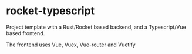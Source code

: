 # rocket-typescript

Project template with a Rust/Rocket based backend, and a Typescript/Vue based frontend.

The frontend uses Vue, Vuex, Vue-router and Vuetify